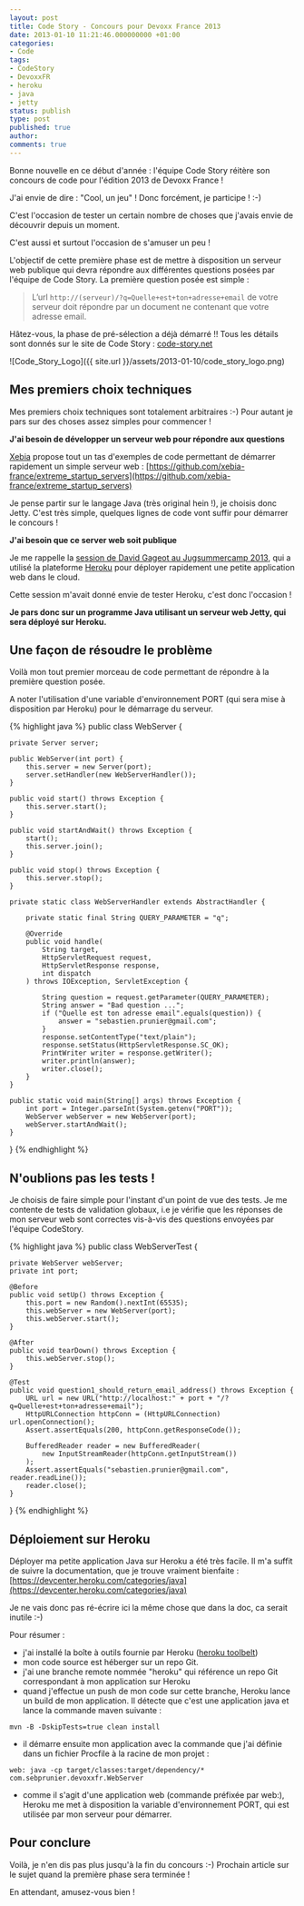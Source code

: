 ```yaml
---
layout: post
title: Code Story - Concours pour Devoxx France 2013
date: 2013-01-10 11:21:46.000000000 +01:00
categories:
- Code
tags:
- CodeStory
- DevoxxFR
- heroku
- java
- jetty
status: publish
type: post
published: true
author:
comments: true
---
```


Bonne nouvelle en ce début d'année : l'équipe Code Story réitère son concours de code pour l'édition 2013 de Devoxx France !

J'ai envie de dire : "Cool, un jeu" ! Donc forcément, je participe ! :-)

C'est l'occasion de tester un certain nombre de choses que j'avais envie de découvrir depuis un moment.

C'est aussi et surtout l'occasion de s'amuser un peu !

L'objectif de cette première phase est de mettre à disposition un serveur web publique qui devra répondre aux différentes questions posées par l'équipe de Code Story. La première question posée est simple :

> L’url `http://(serveur)/?q=Quelle+est+ton+adresse+email` de votre serveur doit répondre par un document ne contenant que votre adresse email.

Hâtez-vous, la phase de pré-sélection a déjà démarré !! Tous les détails sont donnés sur le site de Code Story : [code-story.net](http://code-story.net/)

![Code_Story_Logo]({{ site.url }}/assets/2013-01-10/code_story_logo.png)


## Mes premiers choix techniques

Mes premiers choix techniques sont totalement arbitraires :-) Pour autant je pars sur des choses assez simples pour commencer !

**J'ai besoin de développer un serveur web pour répondre aux questions**

[Xebia](http://www.xebia.fr/) propose tout un tas d'exemples de code permettant de démarrer rapidement un simple serveur web : [https://github.com/xebia-france/extreme_startup_servers](https://github.com/xebia-france/extreme_startup_servers)

Je pense partir sur le langage Java (très original hein !), je choisis donc Jetty. C'est très simple, quelques lignes de code vont suffir pour démarrer le concours !

**J'ai besoin que ce server web soit publique**

Je me rappelle la [session de David Gageot au Jugsummercamp 2013](https://sites.google.com/site/jugsummercamp/presentations#TOC-Du-legacy-au-Cloud-en-moins-d-une-heure---David-Gageot---Tools-in-Action-55-min-), qui a utilisé la plateforme [Heroku](http://www.heroku.com/) pour déployer rapidement une petite application web dans le cloud.

Cette session m'avait donné envie de tester Heroku, c'est donc l'occasion !

**Je pars donc sur un programme Java utilisant un serveur web Jetty, qui sera déployé sur Heroku.**

## Une façon de résoudre le problème

Voilà mon tout premier morceau de code permettant de répondre à la première question posée.

A noter l'utilisation d'une variable d'environnement PORT (qui sera mise à disposition par Heroku) pour le démarrage du serveur.

{% highlight java %}
public class WebServer {

    private Server server;

    public WebServer(int port) {
        this.server = new Server(port);
        server.setHandler(new WebServerHandler());
    }

    public void start() throws Exception {
        this.server.start();
    }

    public void startAndWait() throws Exception {
        start();
        this.server.join();
    }

    public void stop() throws Exception {
        this.server.stop();
    }

    private static class WebServerHandler extends AbstractHandler {

        private static final String QUERY_PARAMETER = "q";

        @Override
        public void handle(
            String target, 
            HttpServletRequest request, 
            HttpServletResponse response, 
            int dispatch
        ) throws IOException, ServletException {
        
            String question = request.getParameter(QUERY_PARAMETER);
            String answer = "Bad question ...";
            if ("Quelle est ton adresse email".equals(question)) {
                answer = "sebastien.prunier@gmail.com";
            }
            response.setContentType("text/plain");
            response.setStatus(HttpServletResponse.SC_OK);
            PrintWriter writer = response.getWriter();
            writer.println(answer);
            writer.close();
        }
    }

    public static void main(String[] args) throws Exception {
        int port = Integer.parseInt(System.getenv("PORT"));
        WebServer webServer = new WebServer(port);
        webServer.startAndWait();
    }
}
{% endhighlight %}

## N'oublions pas les tests !

Je choisis de faire simple pour l'instant d'un point de vue des tests. Je me contente de tests de validation globaux, i.e je vérifie que les réponses de mon serveur web sont correctes vis-à-vis des questions envoyées par l'équipe CodeStory.

{% highlight java %}
public class WebServerTest {

    private WebServer webServer;
    private int port;

    @Before
    public void setUp() throws Exception {
        this.port = new Random().nextInt(65535);
        this.webServer = new WebServer(port);
        this.webServer.start();
    }

    @After
    public void tearDown() throws Exception {
        this.webServer.stop();
    }

    @Test
    public void question1_should_return_email_address() throws Exception {
        URL url = new URL("http://localhost:" + port + "/?q=Quelle+est+ton+adresse+email");
        HttpURLConnection httpConn = (HttpURLConnection) url.openConnection();
        Assert.assertEquals(200, httpConn.getResponseCode());

        BufferedReader reader = new BufferedReader(
            new InputStreamReader(httpConn.getInputStream())
        );
        Assert.assertEquals("sebastien.prunier@gmail.com", reader.readLine());
        reader.close();
    }
}
{% endhighlight %}

## Déploiement sur Heroku

Déployer ma petite application Java sur Heroku a été très facile. Il m'a suffit de suivre la documentation, que je trouve vraiment bienfaite : [https://devcenter.heroku.com/categories/java](https://devcenter.heroku.com/categories/java)

Je ne vais donc pas ré-écrire ici la même chose que dans la doc, ca serait inutile :-)

Pour résumer :

* j'ai installé la boîte à outils fournie par Heroku ([heroku toolbelt](https://toolbelt.heroku.com/))
* mon code source est héberger sur un repo Git.
* j'ai une branche remote nommée "heroku" qui référence un repo Git correspondant à mon application sur Heroku
* quand j'effectue un push de mon code sur cette branche, Heroku lance un build de mon application. Il détecte que c'est une application java et lance la commande maven suivante :

`mvn -B -DskipTests=true clean install`

* il démarre ensuite mon application avec la commande que j'ai définie dans un fichier Procfile à la racine de mon projet :

`web: java -cp target/classes:target/dependency/* com.sebprunier.devoxxfr.WebServer`

* comme il s'agit d'une application web (commande préfixée par web:), Heroku me met à disposition la variable d'environnement PORT, qui est utilisée par mon serveur pour démarrer.

## Pour conclure

Voilà, je n'en dis pas plus jusqu'à la fin du concours :-) Prochain article sur le sujet quand la première phase sera terminée !

En attendant, amusez-vous bien !